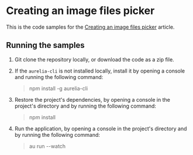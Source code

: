 # Creating an image files picker

This is the code samples for the 
[Creating an image files picker](http://blog.aurelia.io/???) article.

## Running the samples

1. Git clone the repository locally, or download the code as a zip file.
2. If the `aurelia-cli` is not installed locally, install it by opening
   a console and running the following command:
   > npm install -g aurelia-cli

3. Restore the project's dependencies, by opening a console in the project's
   directory and by running the following command:
   > npm install

4. Run the application, by opening a console in the project's directory and
   by running the following command:
   > au run --watch
